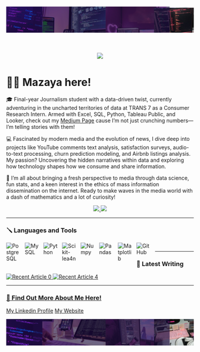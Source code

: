 ![Banner 1](https://github.com/MazayaSRahmani/MazayaSRahmani/blob/b2bfcfa22064aa3b42dc8e6a7b74ff15cd19b1ee/White%20Minimalist%20Profile%20LinkedIn%20Banner%20(1)1.png)


<h1 align="center">
    <img src="https://readme-typing-svg.herokuapp.com/?font=Geneva&size=35&center=true&vCenter=true&width=500&height=70&duration=4000&lines=Hi+There!+👋;+I'm+Mazaya,;+and+Welcome+to+My+GitHub!" />
</h1>

# 👩‍🚀 Mazaya here! 

🎓 Final-year Journalism student with a data-driven twist, currently adventuring in the uncharted territories of data at TRANS 7 as a Consumer Research Intern. Armed with Excel, SQL, Python, Tableau Public, and Looker, check out my [Medium Page](https://medium.com/@kimmaekhyun) cause I’m not just crunching numbers—I’m telling stories with them!

💻 Fascinated by modern media and the evolution of news, I dive deep into projects like YouTube comments text analysis, satisfaction surveys, audio-to-text processing, churn prediction modeling, and Airbnb listings analysis. My passion? Uncovering the hidden narratives within data and exploring how technology shapes how we consume and share information.

🚀 I’m all about bringing a fresh perspective to media through data science, fun stats, and a keen interest in the ethics of mass information dissemination on the internet. Ready to make waves in the media world with a dash of mathematics and a lot of curiosity!

 </div>
 
<div align="center"> 
  <a href="mailto:mazayasofi.r@gmail.com">
    <img src="https://img.shields.io/badge/Gmail-333333?style=for-the-badge&logo=gmail&logoColor=red" />
  </a>
  <a href="https://www.linkedin.com/in/mazayasofirahmani-066/" target="_blank">
    <img src="https://img.shields.io/badge/LinkedIn-0077B5?style=for-the-badge&logo=linkedin&logoColor=white" target="_blank" />
  </a>
</div>



---

### 🪛 Languages and Tools

<img align="left" alt="PostgreSQL" width="40px" style="padding-right:10px;" src="https://cdn.jsdelivr.net/gh/devicons/devicon/icons/postgresql/postgresql-plain.svg" />
<img align="left" alt="MySQL" width="40px" style="padding-right:10px;" src="https://cdn.jsdelivr.net/gh/devicons/devicon/icons/mysql/mysql-original-wordmark.svg" />
<img align="left" alt="Python" width="40px" style="padding-right:10px;" src="https://cdn.jsdelivr.net/gh/devicons/devicon/icons/python/python-plain.svg" />
<img align="left" alt="Scikit-lea4n" width="40px" style="padding-right:10px;" src="https://cdn.jsdelivr.net/gh/devicons/devicon/icons/scikitlearn/scikitlearn-original.svg" />
<img align="left" alt="Numpy" width="40px" style="padding-right:10px;" src="https://cdn.jsdelivr.net/gh/devicons/devicon/icons/numpy/numpy-original-wordmark.svg" />
<img align="left" alt="Pandas" width="40px" style="padding-right:10px;" src="https://cdn.jsdelivr.net/gh/devicons/devicon/icons/pandas/pandas-original-wordmark.svg" />
<img align="left" alt="Matplotlib" width="40px" style="padding-right:10px;" src="https://cdn.jsdelivr.net/gh/devicons/devicon/icons/matplotlib/matplotlib-original-4ordmark.svg" />
<img align="left" alt="GitHub" width="40px" style="padding-right:10px;" src="https://cdn.jsdelivr.net/gh/devicons/devicon/icons/github/github-original.svg" />

#

---

### 📰 Latest Writing
 <a target="_blank" href="https://github-readme-medium-recent-article.vercel.app/medium/@imantumorang/0"><img src="https://github-readme-medium-recent-article.vercel.app/medium/@kimmaekhyun/0" alt="Recent Article 0"> 
<a target="_blank" href="https://github-readme-medium-recent-article.vercel.app/medium/@imantumorang/2"><img src="https://github-readme-medium-recent-article.vercel.app/medium/@kimmaekhyun/2" alt="Recent Article 4"> 

---

### 💼 Find Out More About Me Here!
[My Linkedin Profile](https://www.linkedin.com/in/mazayasofirahmani-066/)
[My Website](https://mazayasofir.wixsite.com/junior-data-science)

![Banner 2](https://github.com/MazayaSRahmani/MazayaSRahmani/blob/a4ec4fcd968b9b8102bb55026d43e49cfe51cff9/White%20Minimalist%20Profile%20LinkedIn%20Banner%20(1)2.png)
